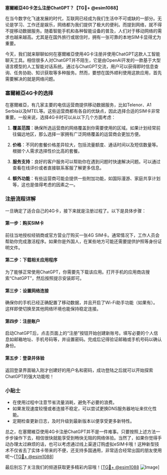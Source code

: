 **塞爾維亞4G卡怎么注册ChatGPT？【TG💪+ @esim1088】**

在当今数字化飞速发展的时代，互联网已经成为我们生活中不可或缺的一部分。无论是学习、工作还是娱乐，网络都为我们提供了极大的便利。而提到网络，就不得不提移动数据服务。随着智能手机和各种智能设备的普及，人们对于移动网络的需求也越来越高。尤其是在国外旅行或居住时，拥有一张可靠的本地SIM卡显得尤为重要。

今天，我们就来聊聊如何在塞爾維亞使用4G卡注册并使用ChatGPT这款人工智能聊天工具。相信很多人对ChatGPT并不陌生，它是由OpenAI开发的一款基于大型语言模型的人工智能对话系统。通过与ChatGPT交流，用户可以获得即时信息查询、任务协助、知识获取等多种服务。然而，要想在国外顺利使用这款应用，首先需要解决的就是网络问题。

### 塞爾維亞4G卡的选择

在塞爾維亞，有几家主要的电信运营商提供移动数据服务，比如Telenor、A1 Serbia以及MTEL等。这些运营商都有各自的优缺点，因此选择合适的SIM卡非常重要。一般来说，选择4G卡时可以从以下几个方面考虑：

1. **覆盖范围**：确保所选运营商的网络覆盖到你需要使用的区域。如果计划经常前往偏远地区，那么选择一家拥有广泛网络覆盖的运营商会更加方便。
   
2. **价格**：不同的套餐价格差异较大，包括流量额度、通话时间以及短信数量等。根据个人需求选择性价比高的套餐。

3. **服务支持**：良好的客户服务可以帮助你在遇到问题时快速解决问题。可以通过查看在线评价或者直接联系客服了解更多信息。

4. **额外功能**：有些运营商可能会提供一些附加功能，如国际漫游、家庭共享计划等，这也是值得考虑的因素之一。

### 注册流程详解

一旦确定了适合自己的4G卡，接下来就是注册过程了。以下是具体步骤：

#### 第一步：购买SIM卡
前往当地授权经销商或官方营业厅购买一张4G SIM卡。通常情况下，工作人员会帮助你完成激活程序。如果你是外国人，在某些地方可能还需要提供护照等身份证明文件。

#### 第二步：下载相关应用程序
为了能够正常使用ChatGPT，你需要先下载该应用。打开手机的应用商店搜索“ChatGPT”，然后按照提示安装即可。

#### 第三步：设置网络连接
确保你的手机已经正确配置了移动数据，并且开启了Wi-Fi助手功能（如果有）。这样即使切换至其他网络环境也能保持稳定连接。

#### 第四步：注册账户
启动ChatGPT后，点击页面上的“注册”按钮开始创建新账号。填写必要的个人信息如邮箱地址、手机号码等，并设置密码。完成后记得验证邮箱或手机号码以确认身份。

#### 第五步：登录并体验
返回登录界面输入刚才创建好的用户名和密码，成功登陆之后就可以开始探索ChatGPT的强大功能啦！

### 小贴士
- 在使用过程中注意节省流量消耗，避免不必要的浪费。
- 如果发现速度较慢或者连接不稳定，可以尝试更换DNS服务器地址来优化性能。
- 定期检查更新日志，及时升级到最新版本以便享受更多新特性。

总之，在塞爾維亞使用4G卡注册ChatGPT并不是一件难事。只要按照上述方法一步步操作下去，相信很快就能享受到畅快无阻的网络体验。当然了，如果你觉得手动办理太过麻烦的话，也可以考虑通过线上渠道订购虚拟eSIM卡哦！这种新型技术不仅省去了实体卡带来的不便，还支持多国通用，非常适合经常出国的朋友使用呢～[[TG💪+ @esim1088](https://t.me/s/esim1088)]

最后别忘了关注我们的频道获取更多精彩内容哦！[[TG💪+ @esim1088](https://t.me/s/esim1088) ![Image](https://i.postimg.cc/4NQfJmqS/Snipaste-2025-05-13-00-14-12.png)]